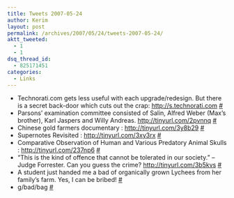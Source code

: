 ```yaml
---
title: Tweets 2007-05-24
author: Kerim
layout: post
permalink: /archives/2007/05/24/tweets-2007-05-24/
aktt_tweeted:
  - 1
  - 1
dsq_thread_id:
  - 825171451
categories:
  - Links
---
```

  * Technorati.com gets less useful with each upgrade/redesign. But there is a secret back-door which cuts out the crap: <a href="http://s.technorati.com" onclick="_gaq.push(['_trackEvent', 'outbound-article', 'http://s.technorati.com', 'http://s.technorati.com']);"  rel="nofollow">http://s.technorati.com</a> <a href="http://twitter.com/kerim/statuses/75994982" onclick="_gaq.push(['_trackEvent', 'outbound-article', 'http://twitter.com/kerim/statuses/75994982', '#']);" >#</a>
  * Parsons’ examination committee consisted of Salin, Alfred Weber (Max’s brother), Karl Jaspers and Willy Andreas. <a href="http://tinyurl.com/2pvnnq" onclick="_gaq.push(['_trackEvent', 'outbound-article', 'http://tinyurl.com/2pvnnq', 'http://tinyurl.com/2pvnnq']);"  rel="nofollow">http://tinyurl.com/2pvnnq</a> <a href="http://twitter.com/kerim/statuses/76005552" onclick="_gaq.push(['_trackEvent', 'outbound-article', 'http://twitter.com/kerim/statuses/76005552', '#']);" >#</a>
  * Chinese gold farmers documentary : <a href="http://tinyurl.com/3y8b29" onclick="_gaq.push(['_trackEvent', 'outbound-article', 'http://tinyurl.com/3y8b29', 'http://tinyurl.com/3y8b29']);"  rel="nofollow">http://tinyurl.com/3y8b29</a> <a href="http://twitter.com/kerim/statuses/76056892" onclick="_gaq.push(['_trackEvent', 'outbound-article', 'http://twitter.com/kerim/statuses/76056892', '#']);" >#</a>
  * Supernotes Revisited : <a href="http://tinyurl.com/3xy3rx" onclick="_gaq.push(['_trackEvent', 'outbound-article', 'http://tinyurl.com/3xy3rx', 'http://tinyurl.com/3xy3rx']);"  rel="nofollow">http://tinyurl.com/3xy3rx</a> <a href="http://twitter.com/kerim/statuses/76144872" onclick="_gaq.push(['_trackEvent', 'outbound-article', 'http://twitter.com/kerim/statuses/76144872', '#']);" >#</a>
  * Comparative Observation of Human and Various Predatory Animal Skulls : <a href="http://tinyurl.com/237np6" onclick="_gaq.push(['_trackEvent', 'outbound-article', 'http://tinyurl.com/237np6', 'http://tinyurl.com/237np6']);"  rel="nofollow">http://tinyurl.com/237np6</a> <a href="http://twitter.com/kerim/statuses/76189532" onclick="_gaq.push(['_trackEvent', 'outbound-article', 'http://twitter.com/kerim/statuses/76189532', '#']);" >#</a>
  * &#8220;This is the kind of offence that cannot be tolerated in our society.&#8221; &#8211; Judge Forrester. Can you guess the crime? <a href="http://tinyurl.com/3b5kvs" onclick="_gaq.push(['_trackEvent', 'outbound-article', 'http://tinyurl.com/3b5kvs', 'http://tinyurl.com/3b5kvs']);"  rel="nofollow">http://tinyurl.com/3b5kvs</a> <a href="http://twitter.com/kerim/statuses/76334122" onclick="_gaq.push(['_trackEvent', 'outbound-article', 'http://twitter.com/kerim/statuses/76334122', '#']);" >#</a>
  * A student just handed me a bad of organically grown Lychees from her family&#8217;s farm. Yes, I can be bribed! <a href="http://twitter.com/kerim/statuses/76551592" onclick="_gaq.push(['_trackEvent', 'outbound-article', 'http://twitter.com/kerim/statuses/76551592', '#']);" >#</a>
  * g/bad/bag <a href="http://twitter.com/kerim/statuses/76552662" onclick="_gaq.push(['_trackEvent', 'outbound-article', 'http://twitter.com/kerim/statuses/76552662', '#']);" >#</a>

